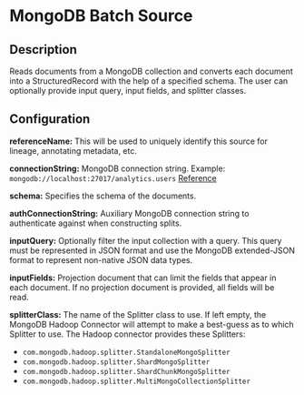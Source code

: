 # MongoDB Batch Source


Description
-----------
Reads documents from a MongoDB collection and converts each document into a StructuredRecord with the help
of a specified schema. The user can optionally provide input query, input fields, and splitter classes.


Configuration
-------------
**referenceName:** This will be used to uniquely identify this source for lineage, annotating metadata, etc.

**connectionString:** MongoDB connection string. Example: `mongodb://localhost:27017/analytics.users` 
[Reference](http://docs.mongodb.org/manual/reference/connection-string)

**schema:** Specifies the schema of the documents.

**authConnectionString:** Auxiliary MongoDB connection string to authenticate against when constructing splits.

**inputQuery:** Optionally filter the input collection with a query. This query must be represented in JSON format
and use the MongoDB extended-JSON format to represent non-native JSON data types.

**inputFields:** Projection document that can limit the fields that appear in each document. 
If no projection document is provided, all fields will be read.

**splitterClass:** The name of the Splitter class to use. If left empty, the MongoDB Hadoop Connector will attempt
to make a best-guess as to which Splitter to use. The Hadoop connector provides these Splitters:

  - `com.mongodb.hadoop.splitter.StandaloneMongoSplitter`
  - `com.mongodb.hadoop.splitter.ShardMongoSplitter`
  - `com.mongodb.hadoop.splitter.ShardChunkMongoSplitter`
  - `com.mongodb.hadoop.splitter.MultiMongoCollectionSplitter`

